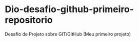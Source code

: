 # Dio-desafio-github-primeiro-repositorio
Desafio de Projeto sobre GIT/GitHub (Meu primeiro projeto)
